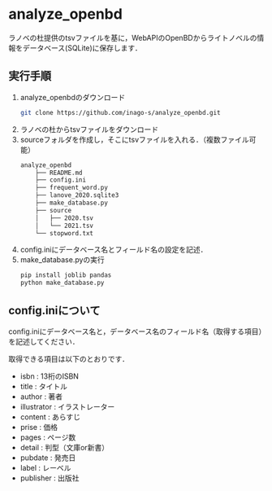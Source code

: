 # analyze_openbd
ラノベの杜提供のtsvファイルを基に，WebAPIのOpenBDからライトノベルの情報をデータベース(SQLite)に保存します．

## 実行手順
1. analyze_openbdのダウンロード
    ```bash
    git clone https://github.com/inago-s/analyze_openbd.git
    ```
2. ラノベの杜からtsvファイルをダウンロード
3. sourceフォルダを作成し，そこにtsvファイルを入れる．（複数ファイル可能）
    ```bash
    analyze_openbd
        ├── README.md
        ├── config.ini
        ├── frequent_word.py
        ├── lanove_2020.sqlite3
        ├── make_database.py
        ├── source
        │   ├── 2020.tsv
        │   └── 2021.tsv
        └── stopword.txt
    ```
4. config.iniにデータベース名とフィールド名の設定を記述．
5. make_database.pyの実行
    ```bash
    pip install joblib pandas
    python make_database.py
    ```

## config.iniについて
config.iniにデータベース名と，データベース名のフィールド名（取得する項目）を記述してください．

取得できる項目は以下のとおりです．
- isbn : 13桁のISBN
- title : タイトル
- author : 著者
- illustrator : イラストレーター
- content : あらすじ
- prise : 価格
- pages : ページ数
- detail : 判型（文庫or新書）
- pubdate : 発売日
- label : レーベル
- publisher : 出版社
